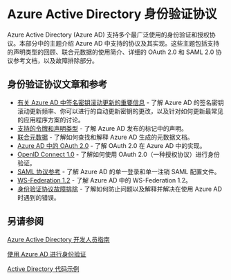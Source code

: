 <properties
    pageTitle="Azure Active Directory 身份验证协议 | Azure"
    description="概述 Azure Active Directory (AD) 支持的身份验证协议"
    documentationcenter="dev-center-name"
    author="bryanla"
    services="active-directory"
    manager="mbaldwin"
    editor="" />
<tags
    ms.assetid="7a838ae2-c24c-4304-b6c0-e77fb888e6c0"
    ms.service="active-directory"
    ms.devlang="na"
    ms.topic="article"
    ms.tgt_pltfrm="na"
    ms.workload="identity"
    ms.date="01/07/2017"
    wacn.date="02/07/2017"
    ms.author="mbaldwin" />

# Azure Active Directory 身份验证协议
Azure Active Directory (Azure AD) 支持多个最广泛使用的身份验证和授权协议。本部分中的主题介绍 Azure AD 中支持的协议及其实现。这些主题包括支持的声明类型的回顾、联合元数据的使用简介、详细的 OAuth 2.0 和 SAML 2.0 协议参考文档，以及故障排除部分。

## 身份验证协议文章和参考
- [有关 Azure AD 中签名密钥滚动更新的重要信息](/documentation/articles/active-directory-signing-key-rollover/) - 了解 Azure AD 的签名密钥滚动更新频率、你可以进行的自动更新密钥的更改，以及针对如何更新最常见的应用程序方案的讨论。
- [支持的令牌和声明类型](/documentation/articles/active-directory-token-and-claims/) - 了解 Azure AD 发布的标记中的声明。
- [联合元数据](/documentation/articles/active-directory-federation-metadata/) - 了解如何查找和解释 Azure AD 生成的元数据文档。
- [Azure AD 中的 OAuth 2.0](/documentation/articles/active-directory-protocols-oauth-code/) - 了解 OAuth 2.0 在 Azure AD 中的实现。
- [OpenID Connect 1.0](/documentation/articles/active-directory-protocols-openid-connect-code/) - 了解如何使用 OAuth 2.0（一种授权协议）进行身份验证。
- [SAML 协议参考](/documentation/articles/active-directory-saml-protocol-reference/) - 了解 Azure AD 的单一登录和单一注销 SAML 配置文件。
- [WS-Federation 1.2](/documentation/articles/active-directory-developers-guide/) - 了解 Azure AD 中的 WS-Federation 1.2。
- [身份验证协议故障排除](https://msdn.microsoft.com/zh-cn/library/azure/dn195584.aspx) - 了解如何防止问题以及解释并解决在使用 Azure AD 时遇到的错误。

## 另请参阅
[Azure Active Directory 开发人员指南](/documentation/articles/active-directory-developers-guide/)

[使用 Azure AD 进行身份验证](/documentation/articles/web-sites-authentication-authorization/)

[Active Directory 代码示例](/documentation/articles/active-directory-code-samples/)

<!---HONumber=Mooncake_0120_2017-->
<!---Update_Description: update meta properties -->